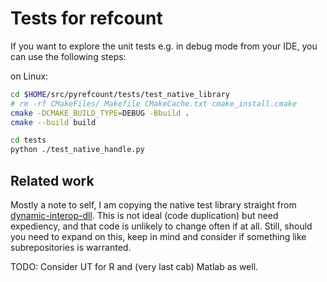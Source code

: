 # Tests for refcount

If you want to explore the unit tests e.g. in debug mode from your IDE, you can use the following steps:

on Linux: 

```sh
cd $HOME/src/pyrefcount/tests/test_native_library
# rm -rf CMakeFiles/ Makefile CMakeCache.txt cmake_install.cmake
cmake -DCMAKE_BUILD_TYPE=DEBUG -Bbuild .
cmake --build build
```

```sh
cd tests
python ./test_native_handle.py 
```

## Related work

Mostly a note to self, I am copying the native test library straight from [dynamic-interop-dll](https://github.com/rdotnet/dynamic-interop-dll). This is not ideal (code duplication) but need expediency, and that code is unlikely to change often if at all. Still, should you need to expand on this, keep in mind and consider if something like subrepositories is warranted.

TODO: Consider UT for R and (very last cab) Matlab as well.
